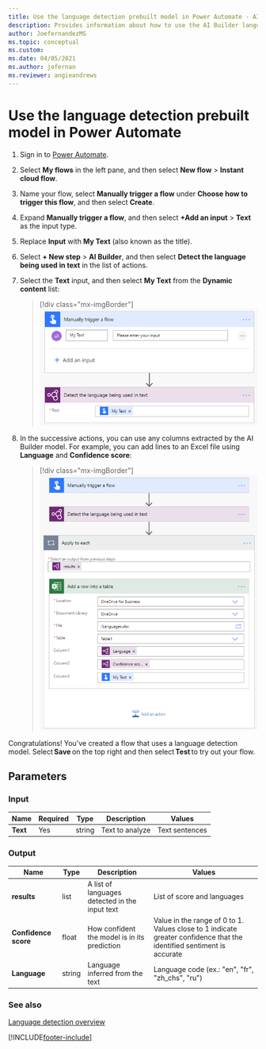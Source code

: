 ```yaml
---
title: Use the language detection prebuilt model in Power Automate - AI Builder | Microsoft Docs
description: Provides information about how to use the AI Builder language detection prebuilt model in your flows
author: JoefernandezMS
ms.topic: conceptual
ms.custom: 
ms.date: 04/05/2021
ms.author: jofernan
ms.reviewer: angieandrews
---
```


# Use the language detection prebuilt model in Power Automate

1. Sign in to [Power Automate](https://flow.microsoft.com/).

1. Select **My flows** in the left pane, and then select **New flow** > **Instant cloud flow**.

1. Name your flow, select **Manually trigger a flow** under **Choose how to trigger this flow**, and then select **Create**.

1. Expand **Manually trigger a flow**, and then select **+Add an input** > **Text** as the input type.

1. Replace  **Input** with **My Text** (also known as the title).

1. Select **+ New step** > **AI Builder**, and then select **Detect the language being used in text** in the list of actions.

1. Select the **Text** input, and then select **My Text** from the **Dynamic content** list:

    > [!div class="mx-imgBorder"]
    > ![Trigger text flow.](media/trigger-text-flow-2.png "Manually trigger a flow screens")

1. In the successive actions, you can use any columns extracted by the AI Builder model. For example, you can add lines to an Excel file using **Language** and **Confidence score**:

    > [!div class="mx-imgBorder"]
    > ![Example.](media/text-flow-example-2.png "Example")

Congratulations! You've created a flow that uses a language detection model. Select **Save** on the top right and then select **Test** to try out your flow.


## Parameters

### Input
|Name |Required |Type |Description |Values |
|---------|---------|---------|---------|---------|
|**Text** |Yes |string |Text to analyze|Text sentences |


### Output
|Name |Type |Description |Values |
|---------|---------|---------|---------|
|**results** |list |A list of languages detected in the input text |List of score and languages |
|**Confidence score** |float |How confident the model is in its prediction|Value in the range of 0 to 1. Values close to 1 indicate greater confidence that the identified sentiment is accurate |
|**Language** |string |Language inferred from the text| Language code (ex.: "en", "fr", "zh_chs", "ru") |

### See also

[Language detection overview](prebuilt-language-detection.md)



[!INCLUDE[footer-include](includes/footer-banner.md)]